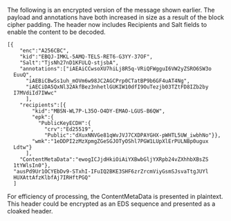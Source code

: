 
The following is an encrypted version of the message shown earlier. 
The payload and annotations have both increased in size as a result
of the block cipher padding. The header now
includes Recipients and Salt fields to enable the content to be decoded.

~~~~
[{
    "enc":"A256CBC",
    "kid":"EBQJ-IMKL-5AMQ-TELS-RET6-G3YY-37OF",
    "Salt":"TjsNh27nD1KFULQ-stjsbA",
    "annotations":["iAEAiCCwsoXU7hiLj8R5q-VRiQFWgguI6VW2yZSRO6SW3o
  EuuQ",
      "iAEBiCBwSs1uh_mOVm6w98JC2AGCPrp0CTatBP9b6GF4uAT4Ng",
      "iAECiDA5QxNl32AkfBez3nhetlGUKIW10dfI9OuTezjb03TZtFD8IZb2by
  I7MVdiId7IWwc"
      ],
    "recipients":[{
        "kid":"MBSN-WL7P-L35O-O4DY-EMAO-LGUS-B6QW",
        "epk":{
          "PublicKeyECDH":{
            "crv":"Ed25519",
            "Public":"dXuxNNVGe81qWvJVJ7CXDPAYGHX-pWHTL5UW_iwbhNo"}},
        "wmk":"1eDDPI2zMzXpmgZGeSGJOTyOShl7PGW1LUpXlErPULNBp0ugux
  Ldtw"}
      ],
    "ContentMetaData":"ewogICJjdHkiOiAiYXBwbGljYXRpb24vZXhhbXBsZS
  1tYWlsIn0"},
  "ausPd9Ur1OCYEbDv9-STxhI-IFuIQ2BKE3SHF6zrZrcmViyGsmSJsvaTtgJUYl
  HUXAttAfzKlbfAj7IRHftPGQ"
  ]
~~~~

For efficiency of processing, the ContentMetaData is presented in plaintext.
This header could be encrypted as an EDS sequence and presented as a 
cloaked header.

